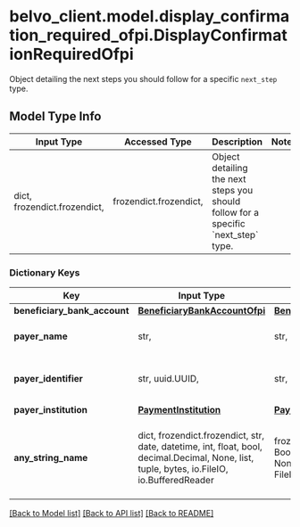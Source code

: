 # belvo_client.model.display_confirmation_required_ofpi.DisplayConfirmationRequiredOfpi

Object detailing the next steps you should follow for a specific `next_step` type.

## Model Type Info
Input Type | Accessed Type | Description | Notes
------------ | ------------- | ------------- | -------------
dict, frozendict.frozendict,  | frozendict.frozendict,  | Object detailing the next steps you should follow for a specific &#x60;next_step&#x60; type. | 

### Dictionary Keys
Key | Input Type | Accessed Type | Description | Notes
------------ | ------------- | ------------- | ------------- | -------------
**beneficiary_bank_account** | [**BeneficiaryBankAccountOfpi**](BeneficiaryBankAccountOfpi.md) | [**BeneficiaryBankAccountOfpi**](BeneficiaryBankAccountOfpi.md) |  | [optional] 
**payer_name** | str,  | str,  | The name of the payer. | [optional] 
**payer_identifier** | str, uuid.UUID,  | str,  | The payer&#x27;s ID. | [optional] value must be a uuid
**payer_institution** | [**PaymentInstitution**](PaymentInstitution.md) | [**PaymentInstitution**](PaymentInstitution.md) |  | [optional] 
**any_string_name** | dict, frozendict.frozendict, str, date, datetime, int, float, bool, decimal.Decimal, None, list, tuple, bytes, io.FileIO, io.BufferedReader | frozendict.frozendict, str, BoolClass, decimal.Decimal, NoneClass, tuple, bytes, FileIO | any string name can be used but the value must be the correct type | [optional]

[[Back to Model list]](../../README.md#documentation-for-models) [[Back to API list]](../../README.md#documentation-for-api-endpoints) [[Back to README]](../../README.md)

